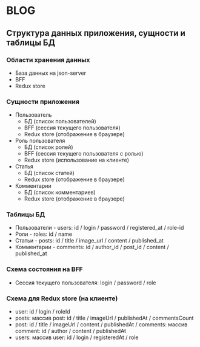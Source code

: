 # BLOG

## Структура данных приложения, сущности и таблицы БД

### Области хранения данных

- База данных на json-server
- BFF
- Redux store

### Сущности приложения

- Пользователь
  - БД (список пользователей)
  - BFF (сессия текущего пользователя)
  - Redux store (отображение в браузере)
- Роль пользователя
  - БД (список ролей)
  - BFF (сессия текущего пользователя с ролью)
  - Redux store (использование на клиенте)
- Статья
  - БД (список статей)
  - Redux store (отображение в браузере)
- Комментарии
  - БД (список комментариев)
  - Redux store (отображение в браузере)

### Таблицы БД

- Пользователи - users: id / login / password / registered_at / role-id
- Роли - roles: id / name
- Статьи - posts: id / title / image_url / content / published_at
- Комментарии - comments: id / author_id / post_id / content / published_at

### Схема состояния на BFF

- Сессия текущего пользователя: login / password / role

### Схема для Redux store (на клиенте)

- user: id / login / roleId
- posts: массив post: id / title / imageUrl / publishedAt / commentsCount
- post: id / title / imageUrl / content / publishedAt / comments: массив comment: id / author / content / publishedAt
- users: массив user: id / login / registeredAt / role
